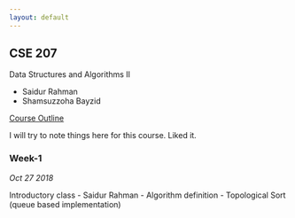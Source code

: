 ```yaml
---
layout: default
---
```


## CSE 207

Data Structures and Algorithms II
- Saidur Rahman
- Shamsuzzoha Bayzid

[Course Outline](./outline.jpg)

I will try to note things here for this course. Liked it.

### Week-1

_Oct 27 2018_

Introductory class - Saidur Rahman - Algorithm definition - Topological Sort (queue based implementation)
